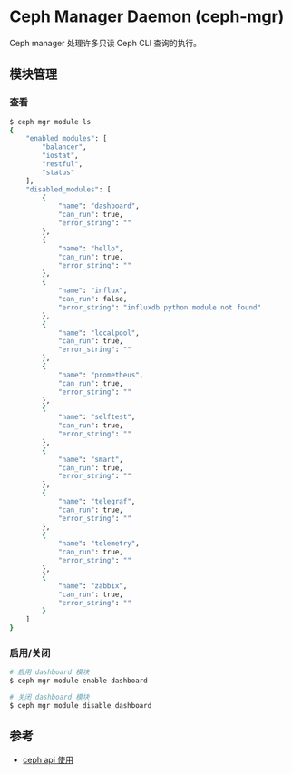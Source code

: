 # Ceph Manager Daemon (ceph-mgr)

<!--
The Ceph manager handles execution of many of the read-only Ceph CLI queries
-->

Ceph manager 处理许多只读 Ceph CLI 查询的执行。

## 模块管理

### 查看

```bash
$ ceph mgr module ls
{
    "enabled_modules": [
        "balancer",
        "iostat",
        "restful",
        "status"
    ],
    "disabled_modules": [
        {
            "name": "dashboard",
            "can_run": true,
            "error_string": ""
        },
        {
            "name": "hello",
            "can_run": true,
            "error_string": ""
        },
        {
            "name": "influx",
            "can_run": false,
            "error_string": "influxdb python module not found"
        },
        {
            "name": "localpool",
            "can_run": true,
            "error_string": ""
        },
        {
            "name": "prometheus",
            "can_run": true,
            "error_string": ""
        },
        {
            "name": "selftest",
            "can_run": true,
            "error_string": ""
        },
        {
            "name": "smart",
            "can_run": true,
            "error_string": ""
        },
        {
            "name": "telegraf",
            "can_run": true,
            "error_string": ""
        },
        {
            "name": "telemetry",
            "can_run": true,
            "error_string": ""
        },
        {
            "name": "zabbix",
            "can_run": true,
            "error_string": ""
        }
    ]
}
```

### 启用/关闭

```bash
# 启用 dashboard 模块
$ ceph mgr module enable dashboard

# 关闭 dashboard 模块
$ ceph mgr module disable dashboard
```

## 参考

* [ceph api 使用](http://www.li-rui.top/2018/11/04/ceph/ceph%20api%E4%BD%BF%E7%94%A8/)